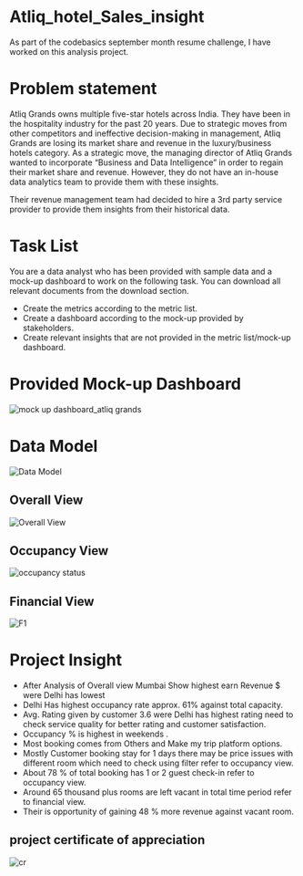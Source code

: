 # Atliq_hotel_Sales_insight
As part of the codebasics september month resume challenge, I have worked on this analysis project.

# Problem statement
Atliq Grands owns multiple five-star hotels across India. They have been in the hospitality industry for the past 20 years. Due to strategic moves from other competitors and ineffective decision-making in management, Atliq Grands are losing its market share and revenue in the luxury/business hotels category. As a strategic move, the managing director of Atliq Grands wanted to incorporate “Business and Data Intelligence” in order to regain their market share and revenue. However, they do not have an in-house data analytics team to provide them with these insights.

Their revenue management team had decided to hire a 3rd party service provider to provide them insights from their historical data.

# Task List
You are a data analyst who has been provided with sample data and a mock-up dashboard to work on the following task. You can download all relevant documents from the download section.

* Create the metrics according to the metric list.
* Create a dashboard according to the mock-up provided by stakeholders.
* Create relevant insights that are not provided in the metric list/mock-up dashboard.

# Provided Mock-up Dashboard
![mock up dashboard_atliq grands](https://user-images.githubusercontent.com/110016087/196461869-7825ea64-1492-4323-b22e-1d2a043b0f4b.png)

# Data Model
![Data Model](https://user-images.githubusercontent.com/110016087/196462796-ad2ef9e4-9368-48d5-a85e-b6e6af94dcfa.png)

## Overall View 
![Overall View](https://user-images.githubusercontent.com/110016087/196463259-c6fd88c8-43ab-447b-aecf-935b64118330.png)

## Occupancy View
![occupancy status](https://user-images.githubusercontent.com/110016087/196463658-b5528440-5934-4dfd-b26b-0fc503c29ff7.png)

## Financial View
![F1](https://user-images.githubusercontent.com/110016087/196463910-b353c237-6f4d-4c25-87ba-4681c9c77e77.png)

# Project Insight
* After Analysis of Overall view Mumbai Show highest earn Revenue $ were Delhi has lowest
* Delhi Has highest occupancy rate approx. 61% against total capacity.
* Avg. Rating given by customer 3.6 were Delhi has highest rating need to check service quality for better rating and customer satisfaction.
* Occupancy % is highest in weekends .
* Most booking comes from Others and Make my trip  platform options.
* Mostly Customer booking  stay for 1 days there may be price issues with different room which need to check using filter refer to occupancy view.
* About 78 % of total booking has 1 or 2 guest check-in refer to occupancy view.
* Around 65 thousand plus rooms are left vacant in total time period refer to financial view.
* Their is opportunity of gaining 48 %  more revenue against vacant room.

## project certificate of appreciation

![cr](https://user-images.githubusercontent.com/110016087/196504927-11de262e-e89f-43d2-a56a-250924dd10fb.png)


